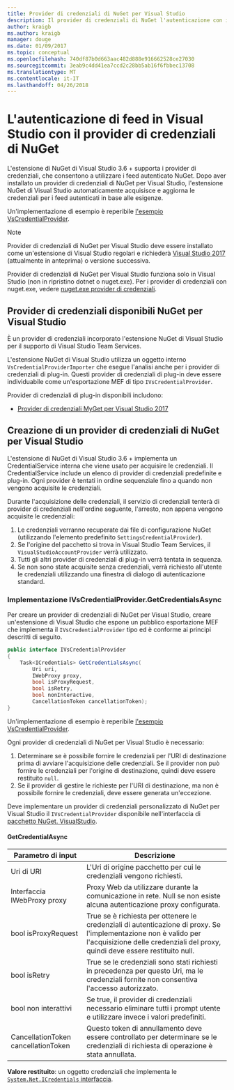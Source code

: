 ```yaml
---
title: Provider di credenziali di NuGet per Visual Studio
description: Il provider di credenziali di NuGet l'autenticazione con il feed implementando l'interfaccia IVsCredentialProvider in un'estensione di Visual Studio.
author: kraigb
ms.author: kraigb
manager: douge
ms.date: 01/09/2017
ms.topic: conceptual
ms.openlocfilehash: 740df87b0d663aac482d888e916662528ce27030
ms.sourcegitcommit: 3eab9c4dd41ea7ccd2c28bb5ab16f6fbbec13708
ms.translationtype: MT
ms.contentlocale: it-IT
ms.lasthandoff: 04/26/2018
---
```

# <a name="authenticating-feeds-in-visual-studio-with-nuget-credential-providers"></a>L'autenticazione di feed in Visual Studio con il provider di credenziali di NuGet

L'estensione di NuGet di Visual Studio 3.6 + supporta i provider di credenziali, che consentono a utilizzare i feed autenticato NuGet.
Dopo aver installato un provider di credenziali di NuGet per Visual Studio, l'estensione NuGet di Visual Studio automaticamente acquisisce e aggiorna le credenziali per i feed autenticati in base alle esigenze.

Un'implementazione di esempio è reperibile [l'esempio VsCredentialProvider](https://github.com/NuGet/Samples/tree/master/VsCredentialProvider).

> [!Note]
> Provider di credenziali di NuGet per Visual Studio deve essere installato come un'estensione di Visual Studio regolari e richiederà [Visual Studio 2017](https://aka.ms/vs/15/preview/vs_enterprise) (attualmente in anteprima) o versione successiva.
>
> Provider di credenziali di NuGet per Visual Studio funziona solo in Visual Studio (non in ripristino dotnet o nuget.exe). Per i provider di credenziali con nuget.exe, vedere [nuget.exe provider di credenziali](nuget-exe-Credential-providers.md).

## <a name="available-nuget-credential-providers-for-visual-studio"></a>Provider di credenziali disponibili NuGet per Visual Studio

È un provider di credenziali incorporato l'estensione NuGet di Visual Studio per il supporto di Visual Studio Team Services.

L'estensione NuGet di Visual Studio utilizza un oggetto interno `VsCredentialProviderImporter` che esegue l'analisi anche per i provider di credenziali di plug-in. Questi provider di credenziali di plug-in deve essere individuabile come un'esportazione MEF di tipo `IVsCredentialProvider`.

Provider di credenziali di plug-in disponibili includono:

- [Provider di credenziali MyGet per Visual Studio 2017](http://docs.myget.org/docs/reference/credential-provider-for-visual-studio)

## <a name="creating-a-nuget-credential-provider-for-visual-studio"></a>Creazione di un provider di credenziali di NuGet per Visual Studio

L'estensione di NuGet di Visual Studio 3.6 + implementa un CredentialService interna che viene usato per acquisire le credenziali. Il CredentialService include un elenco di provider di credenziali predefinite e plug-in. Ogni provider è tentati in ordine sequenziale fino a quando non vengono acquisite le credenziali.

Durante l'acquisizione delle credenziali, il servizio di credenziali tenterà di provider di credenziali nell'ordine seguente, l'arresto, non appena vengono acquisite le credenziali:

1. Le credenziali verranno recuperate dai file di configurazione NuGet (utilizzando l'elemento predefinito `SettingsCredentialProvider`).
1. Se l'origine del pacchetto si trova in Visual Studio Team Services, il `VisualStudioAccountProvider` verrà utilizzato.
1. Tutti gli altri provider di credenziali di plug-in verrà tentata in sequenza.
1. Se non sono state acquisite senza credenziali, verrà richiesto all'utente le credenziali utilizzando una finestra di dialogo di autenticazione standard.

### <a name="implementing-ivscredentialprovidergetcredentialsasync"></a>Implementazione IVsCredentialProvider.GetCredentialsAsync

Per creare un provider di credenziali di NuGet per Visual Studio, creare un'estensione di Visual Studio che espone un pubblico esportazione MEF che implementa il `IVsCredentialProvider` tipo ed è conforme ai principi descritti di seguito.

```cs
public interface IVsCredentialProvider
{
    Task<ICredentials> GetCredentialsAsync(
        Uri uri,
        IWebProxy proxy,
        bool isProxyRequest,
        bool isRetry,
        bool nonInteractive,
        CancellationToken cancellationToken);
}
```

Un'implementazione di esempio è reperibile [l'esempio VsCredentialProvider](https://github.com/NuGet/Samples/tree/master/VsCredentialProvider).

Ogni provider di credenziali di NuGet per Visual Studio è necessario:

1. Determinare se è possibile fornire le credenziali per l'URI di destinazione prima di avviare l'acquisizione delle credenziali. Se il provider non può fornire le credenziali per l'origine di destinazione, quindi deve essere restituito `null`.
1. Se il provider di gestire le richieste per l'URI di destinazione, ma non è possibile fornire le credenziali, deve essere generata un'eccezione.

Deve implementare un provider di credenziali personalizzato di NuGet per Visual Studio il `IVsCredentialProvider` disponibile nell'interfaccia di [pacchetto NuGet. VisualStudio](https://www.nuget.org/packages/NuGet.VisualStudio/).

#### <a name="getcredentialasync"></a>GetCredentialAsync

| Parametro di input |Descrizione|
| ----------------|-----------|
| Uri di URI | L'Uri di origine pacchetto per cui le credenziali vengono richiesti.|
| Interfaccia IWebProxy proxy | Proxy Web da utilizzare durante la comunicazione in rete. Null se non esiste alcuna autenticazione proxy configurata. |
| bool isProxyRequest | True se è richiesta per ottenere le credenziali di autenticazione di proxy. Se l'implementazione non è valido per l'acquisizione delle credenziali del proxy, quindi deve essere restituito null. |
| bool isRetry | True se le credenziali sono stati richiesti in precedenza per questo Uri, ma le credenziali fornite non consentiva l'accesso autorizzato. |
| bool non interattivi | Se true, il provider di credenziali necessario eliminare tutti i prompt utente e utilizzare invece i valori predefiniti. |
| CancellationToken cancellationToken | Questo token di annullamento deve essere controllato per determinare se le credenziali di richiesta di operazione è stata annullata. |

**Valore restituito**: un oggetto credenziali che implementa le [ `System.Net.ICredentials` interfaccia](/dotnet/api/system.net.icredentials?view=netstandard-2.0).
